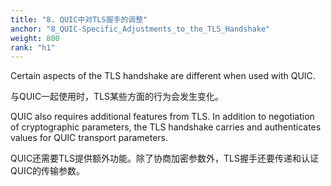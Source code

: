 ```yaml
---
title: "8. QUIC中对TLS握手的调整"
anchor: "8_QUIC-Specific_Adjustments_to_the_TLS_Handshake"
weight: 800
rank: "h1"
---
```


Certain aspects of the TLS handshake are different when used with QUIC.

与QUIC一起使用时，TLS某些方面的行为会发生变化。

QUIC also requires additional features from TLS. In addition to negotiation of cryptographic parameters, the TLS handshake carries and authenticates values for QUIC transport parameters.

QUIC还需要TLS提供额外功能。除了协商加密参数外，TLS握手还要传递和认证QUIC的传输参数。
